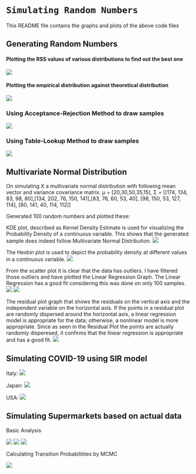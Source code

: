 # ```Simulating Random Numbers```

This README file contains the graphs and plots of the above code files

## Generating Random Numbers

#### Plotting the RSS values of various distributions to find out the best one
![](https://github.com/Ojaswy/Simulation-and-Modelling/blob/main/Best%20Fit/m2b.png?raw=true)

#### Plotting the empirical distribution against theoretical distribution
![](https://github.com/Ojaswy/Simulation-and-Modelling/blob/main/Best%20Fit/m2a.png?raw=true)

### Using Acceptance-Rejection Method to draw samples
![](https://github.com/Ojaswy/Simulation-and-Modelling/blob/main/Random%20Numbers%20Generation/Acceptance-Rejection%20Method/normal2.png?raw=true)

### Using Table-Lookup Method to draw samples
![](https://github.com/Ojaswy/Simulation-and-Modelling/blob/main/Random%20Numbers%20Generation/Various%20Generators/generated_sample.png?raw=true)

## Multivariate Normal Distribution
On simulating X a multivariate normal distribution with following mean vector and variance covariance matrix.
μ = [20,30,50,35,15], Σ = [[174, 134, 83, 98, 80],[134, 202, 76, 150, 141],[83, 76, 60, 53, 40], [98, 150, 53, 127, 114], [80, 141, 40, 114, 112]]

Generated 100 random numbers and plotted these:

KDE plot, described as Kernel Density Estimate is used for visualizing the Probability Density of a continuous variable. This shows that the generated sample does indeed follow Multivariate Normal Distribution.
![](https://github.com/Ojaswy/Simulation-and-Modelling/blob/main/Random%20Numbers%20Generation/Multivariate%20Normal%20Distribution/kde.png?raw=true)

The Hexbin plot is  used to depict the probability density at different values in a continuous variable. 
![](https://github.com/Ojaswy/Simulation-and-Modelling/blob/main/Random%20Numbers%20Generation/Multivariate%20Normal%20Distribution/hex.png?raw=true)


From the scatter plot it is clear that the data has outliers. I have filtered those outliers and have plotted the Linear Regression Graph. The Linear Regression has a good fit considering this was done on only 100 samples.
![](https://github.com/Ojaswy/Simulation-and-Modelling/blob/main/Random%20Numbers%20Generation/Multivariate%20Normal%20Distribution/scatter.png?raw=true)
![](https://github.com/Ojaswy/Simulation-and-Modelling/blob/main/Random%20Numbers%20Generation/Multivariate%20Normal%20Distribution/regress.png?raw=true)


The residual plot graph that shows the residuals on the vertical axis and the independent variable on the horizontal axis. If the points in a residual plot are randomly dispersed around the horizontal axis, a linear regression model is appropriate for the data; otherwise, a nonlinear model is more appropriate. Since as seen in the Residual Plot the points are actually randomly disperesed, it confirms that the linear regression is appropriate and has a good fit.
![](https://github.com/Ojaswy/Simulation-and-Modelling/blob/main/Random%20Numbers%20Generation/Multivariate%20Normal%20Distribution/residual.png?raw=true)

## Simulating COVID-19 using SIR model

Italy:
![](https://github.com/Ojaswy/Simulation-and-Modelling/blob/main/SIR_model/Italy.png?raw=true)

Japan:
![](https://github.com/Ojaswy/Simulation-and-Modelling/blob/main/SIR_model/Japan.png?raw=true)

USA:
![](https://github.com/Ojaswy/Simulation-and-Modelling/blob/main/SIR_model/US.png?raw=true)

## Simulating Supermarkets based on actual data

Basic Analysis

![](https://github.com/Ojaswy/Simulation-and-Modelling/blob/main/Supermarket%20Simulation/1.png?raw=true)
![](https://github.com/Ojaswy/Simulation-and-Modelling/blob/main/Supermarket%20Simulation/2.png?raw=true)
![](https://github.com/Ojaswy/Simulation-and-Modelling/blob/main/Supermarket%20Simulation/3.png?raw=true)

Calculating Transition Probabilitites by MCMC

![](https://github.com/Ojaswy/Simulation-and-Modelling/blob/main/Supermarket%20Simulation/transition.png?raw=true)


